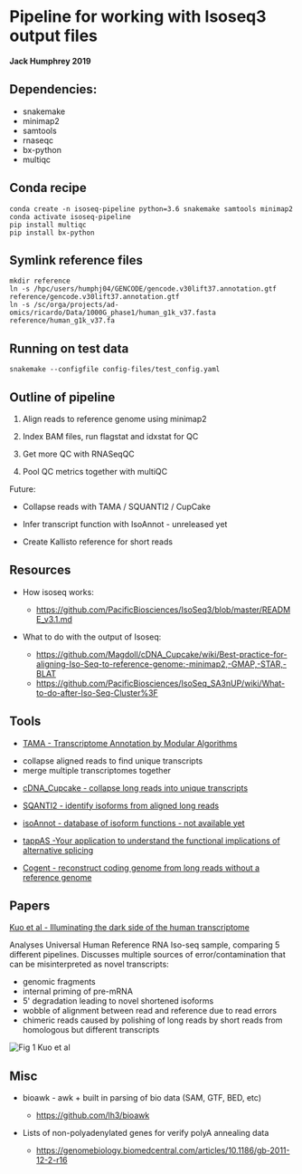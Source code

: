 # Pipeline for working with Isoseq3 output files
**Jack Humphrey 2019**

## Dependencies:
- snakemake
- minimap2
- samtools
- rnaseqc
- bx-python
- multiqc

## Conda recipe

```
conda create -n isoseq-pipeline python=3.6 snakemake samtools minimap2
conda activate isoseq-pipeline
pip install multiqc
pip install bx-python
```

## Symlink reference files

```
mkdir reference
ln -s /hpc/users/humphj04/GENCODE/gencode.v30lift37.annotation.gtf reference/gencode.v30lift37.annotation.gtf
ln -s /sc/orga/projects/ad-omics/ricardo/Data/1000G_phase1/human_g1k_v37.fasta reference/human_g1k_v37.fa
```

## Running on test data

```
snakemake --configfile config-files/test_config.yaml
```

## Outline of pipeline

1. Align reads to reference genome using minimap2

2. Index BAM files, run flagstat and idxstat for QC

2. Get more QC with RNASeqQC

3. Pool QC metrics together with multiQC

Future:

* Collapse reads with TAMA / SQUANTI2 / CupCake

* Infer transcript function with IsoAnnot - unreleased yet

* Create Kallisto reference for short reads


## Resources

* How isoseq works:  
    - https://github.com/PacificBiosciences/IsoSeq3/blob/master/README_v3.1.md

* What to do with the output of Isoseq:
    * https://github.com/Magdoll/cDNA_Cupcake/wiki/Best-practice-for-aligning-Iso-Seq-to-reference-genome:-minimap2,-GMAP,-STAR,-BLAT
    * https://github.com/PacificBiosciences/IsoSeq_SA3nUP/wiki/What-to-do-after-Iso-Seq-Cluster%3F


## Tools

* [TAMA - Transcriptome Annotation by Modular Algorithms](https://github.com/GenomeRIK/tama/wiki)
- collapse aligned reads to find unique transcripts
- merge multiple transcriptomes together

* [cDNA_Cupcake - collapse long reads into unique transcripts](https://github.com/Magdoll/cDNA_Cupcake)

*  [SQANTI2 - identify isoforms from aligned long reads](https://github.com/Magdoll/SQANTI2)

* [isoAnnot - database of isoform functions - not available yet ]()

* [tappAS -Your application to understand the functional implications of alternative splicing](http://tappas.org/)

* [Cogent - reconstruct coding genome from long reads without a reference genome](https://github.com/Magdoll/Cogent)


## Papers

[Kuo et al - Illuminating the dark side of the human transcriptome](https://www.biorxiv.org/content/biorxiv/early/2019/09/24/780015.full.pdf)

Analyses Universal Human Reference RNA Iso-seq sample, comparing 5 different pipelines.
Discusses multiple sources of error/contamination that can be misinterpreted as novel transcripts:
* genomic fragments
* internal priming of pre-mRNA
* 5' degradation leading to novel shortened isoforms
* wobble of alignment between read and reference due to read errors
* chimeric reads caused by polishing of long reads by short reads from homologous but different transcripts

![Fig 1 Kuo et al](https://www.biorxiv.org/content/biorxiv/early/2019/09/24/780015/F1.large.jpg?width=800&height=600&carousel=1)




## Misc

* bioawk - awk + built in parsing of bio data (SAM, GTF, BED, etc)
    * https://github.com/lh3/bioawk

* Lists of non-polyadenylated genes for verify polyA annealing data
    * https://genomebiology.biomedcentral.com/articles/10.1186/gb-2011-12-2-r16


